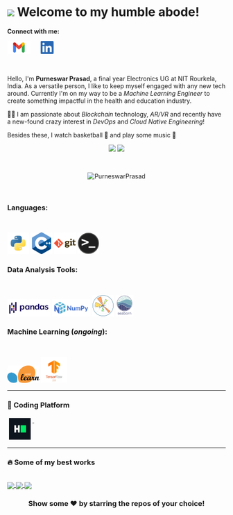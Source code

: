 <h1><img src="https://media1.tenor.com/images/a5e0c08ee337053b43f97961e8b25b0a/tenor.gif?itemid=9462745" width="60"/> Welcome to my humble abode!</h1>

**Connect with me:**
<p align="left">
<a href="mailto:prasad.sonu786@gmail.com" target="_blank"><img height="30" src="https://github.com/PurneswarPrasad/AbhishekMaira10/blob/master/Resources/svg/Gmail-logo.png?raw=true"></a>&nbsp;&nbsp;&nbsp;&nbsp;&nbsp;
<a href="https://www.linkedin.com/in/purneswar-prasad/" target="_blank"><img height="30" src="https://github.com/PurneswarPrasad/AbhishekMaira10/blob/master/Resources/svg/Linkedin-logo-icon-png.png?raw=true"></a>&nbsp;&nbsp;&nbsp;&nbsp;&nbsp;

</p>

<br>

Hello, I'm **Purneswar Prasad**, a final year Electronics UG at NIT Rourkela, India. As a versatile person, I like to keep myself engaged with any new tech around. Currently I'm on my way to be a *Machine Learning Engineer* to create something impactful in the health and education industry. 

👨‍💻 I am passionate about *Blockchain* technology, *AR/VR* and recently have a new-found crazy interest in *DevOps* and *Cloud Native Engineering*! 

Besides these, I watch basketball 🏀 and play some music 🎸



<p align = "center">
  <img src = "https://github-readme-stats.vercel.app/api?username=PurneswarPrasad&show_icons=true&theme=radical&layout=compact">
  <img src = "https://github-readme-stats.vercel.app/api/top-langs/?username=PurneswarPrasad&hide=css,html&theme=tokyonight&layout=compact">
</p>


<!--  - 📫 How to reach me: [prasad.sonu786@gmail.com](mailto:prasad.sonu786@gmail.com) -->
 <!-- - 🔗 My website: [https://www.abhishekmaira.com/](https://www.abhishekmaira.com/) -->
 
 <br>

 <p align="center"> <img src="https://komarev.com/ghpvc/?username=PurneswarPrasad" alt="PurneswarPrasad" /> </p>
 
 </br>

### Languages:
<br>

<code><img height="50" src="https://raw.githubusercontent.com/github/explore/80688e429a7d4ef2fca1e82350fe8e3517d3494d/topics/python/python.png"></code>
<code><img height="50" src="https://raw.githubusercontent.com/github/explore/80688e429a7d4ef2fca1e82350fe8e3517d3494d/topics/cpp/cpp.png"></code>
<code><img height="50" src="https://raw.githubusercontent.com/github/explore/80688e429a7d4ef2fca1e82350fe8e3517d3494d/topics/git/git.png"></code>
<code><img height="50" src="https://raw.githubusercontent.com/github/explore/80688e429a7d4ef2fca1e82350fe8e3517d3494d/topics/terminal/terminal.png"></code>

### Data Analysis Tools:
<br>

<code><img height="40" src="https://github.com/PurneswarPrasad/AbhishekMaira10/blob/master/Resources/svg/2560px-Pandas_logo.png?raw=true"></code>
<code><img height="40" src="https://github.com/PurneswarPrasad/AbhishekMaira10/blob/master/Resources/svg/1200px-NumPy_logo_2020.png?raw=true"></code>
<code><img height="50" src="https://github.com/PurneswarPrasad/AbhishekMaira10/blob/master/Resources/svg/t6pChQJv_400x400.png?raw=true"></code>
<code><img height="50" src="https://github.com/PurneswarPrasad/AbhishekMaira10/blob/master/Resources/svg/seaborn.png?raw=true"></code>

### Machine Learning (*ongoing*):
<br>

<code><img height="40" src="https://github.com/PurneswarPrasad/AbhishekMaira10/blob/master/Resources/svg/1200px-Scikit_learn_logo_small.svg.png?raw=true"></code>
<code><img height="60" src="https://github.com/PurneswarPrasad/AbhishekMaira10/blob/master/Resources/svg/TensorFlow%202.0%20Logo.png?raw=true"></code>

---
### 📢 Coding Platform
<p align="left">
  
  <a href="https://www.hackerrank.com/purneswar">
    <img height="50" src="https://github.com/PurneswarPrasad/AbhishekMaira10/blob/master/Resources/svg/220px-HackerRank_Icon-1000px.png?raw=true" alt="hackerrank" style="vertical-align:top; margin:4px">
  </a>&nbsp;&nbsp;&nbsp;
  
</p>

<hr>


### 🔥 Some of my best works


</br>

<a href="https://github.com/PurneswarPrasad/sigmaHacks-proj-learnSmart" target="_blank">
  <img align="center" src="https://github-readme-stats.vercel.app/api/pin/?username=PurneswarPrasad&repo=sigmaHacks-proj-learnSmart&theme=dracula" />
</a>
<a href="https://github.com/PurneswarPrasad/Good-python-code-samples" target="_blank">
 <img align="center" src="https://github-readme-stats.vercel.app/api/pin/?username=PurneswarPrasad&repo=Good-python-code-samples&theme=dracula" />
</a>
<a href="https://github.com/PurneswarPrasad/Data-visualisations-in-Python" target="_blank">
 <img align="center" src="https://github-readme-stats.vercel.app/api/pin/?username=PurneswarPrasad&repo=Data-visualisations-in-Python&theme=dracula" />
</a>
<div align="center">

### Show some ❤️ by starring the repos of your choice!
</div>

